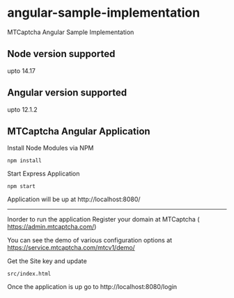 # angular-sample-implementation

MTCaptcha Angular Sample Implementation

## Node version supported
upto 14.17

## Angular version supported
upto 12.1.2

## MTCaptcha Angular Application 

Install Node Modules via NPM
```
npm install
```

Start Express Application

```
npm start
```
Application will be up at http://localhost:8080/

----
Inorder to run the application Register your domain at MTCaptcha ( https://admin.mtcaptcha.com/)

You can see the demo of various configuration options at https://service.mtcaptcha.com/mtcv1/demo/

Get the Site key and update 
```
src/index.html
```

Once the application is up go to 
http://localhost:8080/login

